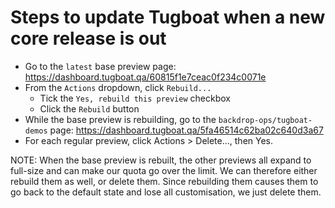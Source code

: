 # Steps to update Tugboat when a new core release is out

- Go to the `latest` base preview page:
  https://dashboard.tugboat.qa/60815f1e7ceac0f234c0071e
- From the `Actions` dropdown, click `Rebuild...`
  - Tick the `Yes, rebuild this preview` checkbox
  - Click the `Rebuild` button
- While the base preview is rebuilding, go to the `backdrop-ops/tugboat-demos`
  page: https://dashboard.tugboat.qa/5fa46514c62ba02c640d3a67
- For each regular preview, click Actions > Delete..., then Yes.

NOTE: When the base preview is rebuilt, the other previews all expand to
full-size and can make our quota go over the limit. We can therefore either
rebuild them as well, or delete them. Since rebuilding them causes them to go
back to the default state and lose all customisation, we just delete them.
